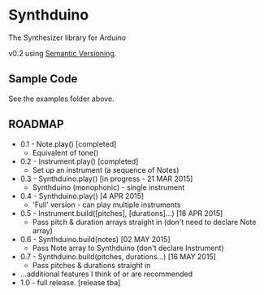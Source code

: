 Synthduino
=============
The Synthesizer library for Arduino

v0.2 using [Semantic Versioning](http://semver.org/).

Sample Code
-----------
See the examples folder above.

ROADMAP
----------

* 0.1 - Note.play() [completed]
  - Equivalent of tone()
* 0.2 - Instrument.play() [completed]
  - Set up an instrument (a sequence of Notes)
* 0.3 - Synthduino.play() [in progress - 21 MAR 2015]
  - Synthduino (monophonic) - single instrument
* 0.4 - Synthduino.play() [4 APR 2015]
  - 'Full' version - can play multiple instruments
* 0.5 - Instrument.build([pitches], [durations]...) [18 APR 2015]
  - Pass pitch & duration arrays straight in (don't need to declare Note array)
* 0.6 - Synthduino.build(notes) [02 MAY 2015]
  - Pass Note array to Synthduino (don't declare Instrument)
* 0.7 - Synthduino.build(pitches, durations...) [16 MAY 2015]
  - Pass pitches & durations straight in
* ...additional features I think of or are recommended
* 1.0 - full release. [release tba]